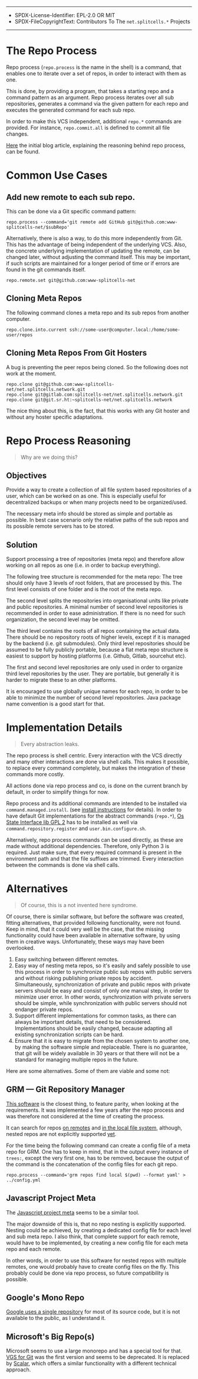 ----
* SPDX-License-Identifier: EPL-2.0 OR MIT
* SPDX-FileCopyrightText: Contributors To The `net.splitcells.*` Projects
----
# The Repo Process
Repo process (`repo.process` is the name in the shell) is a command,
that enables one to iterate over a set of repos,
in order to interact with them as one.

This is done, by providing a program,
that takes a starting repo and a command pattern as an argument.
Repo process iterates over all sub repositories,
generates a command via the given pattern for each repo and
executes the generated command for each sub repo.

In order to make this VCS independent, additional `repo.*` commands are provided.
For instance, `repo.commit.all` is defined to commit all file changes.

[Here](https://splitcells-net.srht.site/blog/2022-01-10-a-case-for-repo-process/)
the initial blog article,
explaining the reasoning behind repo process,
can be found.
# Common Use Cases
## Add new remote to each sub repo.
This can be done via a Git specific command pattern:
```
repo.process --command='git remote add GitHub git@github.com:www-splitcells-net/$subRepo'
```
Alternatively, there is also a way, to do this more independently from Git.
This has the advantage of being independent of the underlying VCS.
Also, the concrete underlying implementation of updating the remote, can be changed later,
without adjusting the command itself.
This may be important, if such scripts are maintained for a longer period of time or
if errors are found in the git commands itself.
```
repo.remote.set git@github.com:www-splitcells-net
```
## Cloning Meta Repos
The following command clones a meta repo and its sub repos from another computer.
```
repo.clone.into.current ssh://some-user@computer.local:/home/some-user/repos
```
## Cloning Meta Repos From Git Hosters
A bug is preventing the peer repos being cloned.
So the following does not work at the moment.
```
repo.clone git@github.com:www-splitcells-net/net.splitcells.network.git
repo.clone git@gitlab.com:splitcells-net/net.splitcells.network.git
repo.clone git@git.sr.ht:~splitcells-net/net.splitcells.network
```
The nice thing about this, is the fact,
that this works with any Git hoster and without any hoster specific adaptations.
# Repo Process Reasoning
> Why are we doing this?
## Objectives
Provide a way to create a collection of all file system based repositories of a user, which can be worked on as one.
This is especially useful for decentralized backups or when many projects need to be organized/used.

The necessary meta info should be stored as simple and portable as possible.
In best case scenario only the relative paths of the sub repos and its possible remote servers has to be stored.
## Solution
Support processing a tree of repositories (meta repo) and therefore allow working on all repos as one
(i.e. in order to backup everything).

The following tree structure is recommended for the meta repo:
The tree should only have 3 levels of root folders, that are processed by this.
The first level consists of one folder and is the root of the meta repo.

The second level splits the repositories into organisational units like private and public repositories.
A minimal number of second level repositories is recommended in order to ease administration.
If there is no need for such organization, the second level may be omitted.

The third level contains the roots of all repos containing the actual data.
There should be no repository roots of higher levels,
except if it is managed by the backend (i.e. git submodules).
Only third level repositories should be assumed to be fully publicly portable,
because a flat meta repo structure is easiest to support by hosting platforms (i.e. Github, Gitlab, sourcehut etc).

The first and second level repositories are only used in order to organize third level repositories by the user.
They are portable, but generally it is harder to migrate these to an other platforms.

It is encouraged to use globally unique names for each repo,
in order to be able to minimize the number of second level repositories.
Java package name convention is a good start for that.
# Implementation Details
> Every abstraction leaks.

The repo process is shell centric.
Every interaction with the VCS directly and many other interactions are done via shell calls.
This makes it possible, to replace every command completely,
but makes the integration of these commands more costly.

All actions done via repo process and co,
is done on the current branch by default,
in order to simplify things for now.

Repo process and its additional commands are intended to be installed via `command.managed.install`.
(see [install instructions](/net/splitcells/os/state/interface/manual/setup.md) for details).
In order to have default Git implementations for the abstract commands (`repo.*`),
[Os State Interface lib GPL 2](https://github.com/www-splitcells-net/net.splitcells.os.state.interface.lib.gpl.2)
has to be installed as well via `command.repository.register` and `user.bin.configure.sh`.

Alternatively, repo process commands can be used directly, as these are made without additional dependencies.
Therefore, only Python 3 is required.
Just make sure, that every required command is present in the environment path and
that the file suffixes are trimmed.
Every interaction between the commands is done via shell calls.
# Alternatives
> Of course, this is a not invented here syndrome.

Of course, there is similar software, but before the software was created,
fitting alternatives, that provided following functionality, were not found.
Keep in mind, that it could very well be the case,
that the missing functionality could have been available in alternative software,
by using them in creative ways.
Unfortunately, these ways may have been overlooked.

1. Easy switching between different remotes.
2. Easy way of nesting meta repos, so it's easily and safely possible to use this
   process in order to synchronize public sub repos with public servers and
   without risking publishing private repos by accident.
   Simultaneously, synchronization of private and public repos with private servers
   should be easy and consist of only one manual step, in order to minimize user error.
   In other words, synchronization with private servers should be simple,
   while synchronization with public servers should not endanger private repos.
3. Support different implementations for common tasks,
   as there can always be important details,
   that need to be considered.
   Implementations should be easily changed, because adapting all existing
   synchronization scripts can be hard.
4. Ensure that it is easy to migrate from the chosen system to another one,
   by making the software simple and replaceable.
   There is no guarantee,
   that git will be widely available in 30 years or that there will not be
   a standard for managing multiple repos in the future.

Here are some alternatives.
Some of them are viable and some not:

## GRM — Git Repository Manager
[This software](https://github.com/hakoerber/git-repo-manager)
is the closest thing, to feature parity, when looking at the requirements.
It was implemented a few years after the repo process and was therefore not considered at
the time of creating the process.

It can search for repos [on remotes](https://hakoerber.github.io/git-repo-manager/forge_integration.html)
and [in the local file system](https://hakoerber.github.io/git-repo-manager/local_configuration.html#generate-your-own-configuration),
although, nested repos are not explicitly supported [yet](https://github.com/hakoerber/git-repo-manager/issues/49).

For the time being the following command can create a config file of a meta repo for GRM.
One has to keep in mind, that in the output every instance of `trees:`,
except the very first one, has to be removed,
because the output of the command is the concatenation of the config files for each git repo.
```
repo.process --command='grm repos find local $(pwd) --format yaml' > ../config.yml
```
## Javascript Project Meta
The [Javascript project meta](https://github.com/mateodelnorte/meta)
seems to be a similar tool.

The major downside of this is, that no repo nesting is explicitly supported.
Nesting could be achieved, by creating a dedicated config file for each level and sub meta repo.
I also think, that complete support for each remote, would have to be implemented,
by creating a new config file for each meta repo and each remote.

In other words, in order to use this software for nested repos with multiple remotes,
one would probably have to create config files on the fly.
This probably could be done via repo process,
so future compatibility is possible.
## Google's Mono Repo
[Google uses a single repository](https://cacm.acm.org/magazines/2016/7/204032-why-google-stores-billions-of-lines-of-code-in-a-single-repository/fulltext)
for most of its source code, but it is not available to the public,
as I understand it.
## Microsoft's Big Repo(s)
Microsoft seems to use a large monorepo and has a special tool for that.
[VGS for Git](https://github.com/microsoft/VFSForGit) was the first version
and seems to be deprecated.
It is replaced by [Scalar](https://github.com/microsoft/scalar),
which offers a similar functionality with a different technical approach.